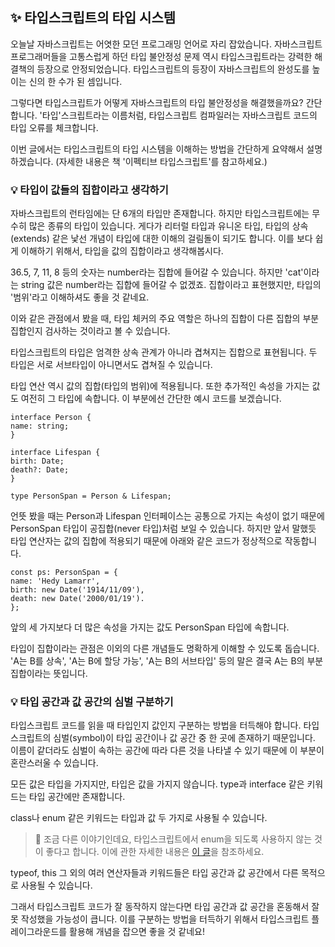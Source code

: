 ## ✨ 타입스크립트의 타입 시스템

오늘날 자바스크립트는 어엿한 모던 프로그래밍 언어로 자리 잡았습니다. 자바스크립트 프로그래머들을 고통스럽게 하던 타입 불안정성 문제 역시 타입스크립트라는 강력한 해결책의 등장으로 안정되었습니다. 타입스크립트의 등장이 자바스크립트의 완성도를 높이는 신의 한 수가 된 셈입니다.

그렇다면 타입스크립트가 어떻게 자바스크립트의 타입 불안정성을 해결했을까요? 간단합니다. '타입'스크립트라는 이름처럼, 타입스크립트 컴파일러는 자바스크립트 코드의 타입 오류를 체크합니다.

이번 글에서는 타입스크립트의 타입 시스템을 이해하는 방법을 간단하게 요약해서 설명하겠습니다. (자세한 내용은 책 '이펙티브 타입스크립트'를 참고하세요.)

### 💡 타입이 값들의 집합이라고 생각하기

자바스크립트의 런타임에는 단 6개의 타입만 존재합니다. 하지만 타입스크립트에는 무수히 많은 종류의 타입이 있습니다. 게다가 리터럴 타입과 유니온 타입, 타입의 상속(extends) 같은 낯선 개념이 타입에 대한 이해의 걸림돌이 되기도 합니다. 이를 보다 쉽게 이해하기 위해서, 타입을 값의 집합이라고 생각해봅시다.

36.5, 7, 11, 8 등의 숫자는 number라는 집합에 들어갈 수 있습니다. 하지만 'cat'이라는 string 값은 number라는 집합에 들어갈 수 없겠죠. 집합이라고 표현했지만, 타입의 '범위'라고 이해하셔도 좋을 것 같네요.

이와 같은 관점에서 봤을 때, 타입 체커의 주요 역할은 하나의 집합이 다른 집합의 부분 집합인지 검사하는 것이라고 볼 수 있습니다.

타입스크립트의 타입은 엄격한 상속 관계가 아니라 겹쳐지는 집합으로 표현됩니다. 두 타입은 서로 서브타입이 아니면서도 겹쳐질 수 있습니다.

타입 연산 역시 값의 집합(타입의 범위)에 적용됩니다. 또한 추가적인 속성을 가지는 값도 여전히 그 타입에 속합니다. 이 부분에선 간단한 예시 코드를 보겠습니다.

```
interface Person {
name: string;
}

interface Lifespan {
birth: Date;
death?: Date;
}

type PersonSpan = Person & Lifespan;
```

언뜻 봤을 때는 Person과 Lifespan 인터페이스는 공통으로 가지는 속성이 없기 때문에 PersonSpan 타입이 공집합(never 타입)처럼 보일 수 있습니다. 하지만 앞서 말했듯 타입 연산자는 값의 집합에 적용되기 때문에 아래와 같은 코드가 정상적으로 작동합니다.

```
const ps: PersonSpan = {
name: 'Hedy Lamarr',
birth: new Date('1914/11/09'),
death: new Date('2000/01/19').
};
```

앞의 세 가지보다 더 많은 속성을 가지는 값도 PersonSpan 타입에 속합니다.

타입이 집합이라는 관점은 이외의 다른 개념들도 명확하게 이해할 수 있도록 돕습니다. 'A는 B를 상속', 'A는 B에 할당 가능', 'A는 B의 서브타입' 등의 말은 결국 A는 B의 부분 집합이라는 뜻입니다.

### 💡 타입 공간과 값 공간의 심벌 구분하기

타입스크립트 코드를 읽을 때 타입인지 값인지 구분하는 방법을 터득해야 합니다. 타입스크립트의 심벌(symbol)이 타입 공간이나 값 공간 중 한 곳에 존재하기 때문입니다. 이름이 같더라도 심벌이 속하는 공간에 따라 다른 것을 나타낼 수 있기 때문에 이 부분이 혼란스러울 수 있습니다.

모든 값은 타입을 가지지만, 타입은 값을 가지지 않습니다. type과 interface 같은 키워드는 타입 공간에만 존재합니다.

class나 enum 같은 키워드는 타입과 값 두 가지로 사용될 수 있습니다.

> 💛 조금 다른 이야기인데요, 타입스크립트에서 enum을 되도록 사용하지 않는 것이 좋다고 합니다. 이에 관한 자세한 내용은 [이 글](https://engineering.linecorp.com/ko/blog/typescript-enum-tree-shaking/)을 참조하세요.

typeof, this 그 외의 여러 연산자들과 키워드들은 타입 공간과 값 공간에서 다른 목적으로 사용될 수 있습니다.

그래서 타입스크립트 코드가 잘 동작하지 않는다면 타입 공간과 값 공간을 혼동해서 잘못 작성했을 가능성이 큽니다. 이를 구분하는 방법을 터득하기 위해서 타입스크립트 플레이그라운드를 활용해 개념을 잡으면 좋을 것 같네요!
